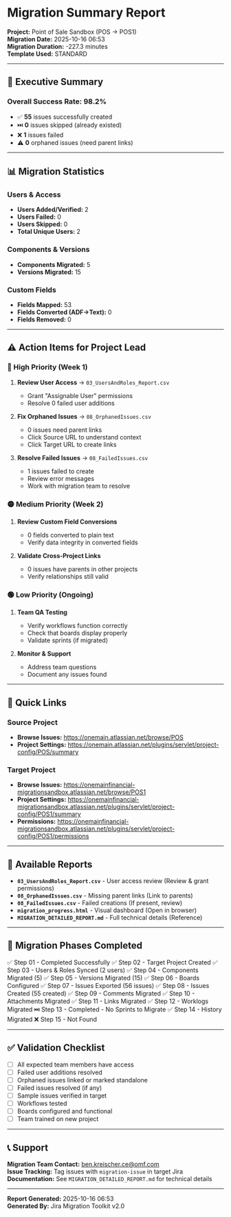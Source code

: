 # Migration Summary Report

**Project:** Point of Sale Sandbox (POS → POS1)  
**Migration Date:** 2025-10-16 06:53  
**Migration Duration:** -227.3 minutes  
**Template Used:** STANDARD

---

## 🎯 Executive Summary

### Overall Success Rate: **98.2%**

- ✅ **55** issues successfully created
- ⏭️ **0** issues skipped (already existed)
- ❌ **1** issues failed
- ⚠️ **0** orphaned issues (need parent links)

---

## 📊 Migration Statistics

### Users & Access
- **Users Added/Verified:** 2
- **Users Failed:** 0
- **Users Skipped:** 0
- **Total Unique Users:** 2

### Components & Versions
- **Components Migrated:** 5
- **Versions Migrated:** 15

### Custom Fields
- **Fields Mapped:** 53
- **Fields Converted (ADF→Text):** 0
- **Fields Removed:** 0

---

## ⚠️ Action Items for Project Lead

### 🔴 High Priority (Week 1)
1. **Review User Access** → `03_UsersAndRoles_Report.csv`
   - Grant "Assignable User" permissions
   - Resolve 0 failed user additions

2. **Fix Orphaned Issues** → `08_OrphanedIssues.csv`
   - 0 issues need parent links
   - Click Source URL to understand context
   - Click Target URL to create links

3. **Resolve Failed Issues** → `08_FailedIssues.csv`
   - 1 issues failed to create
   - Review error messages
   - Work with migration team to resolve

### 🟡 Medium Priority (Week 2)
1. **Review Custom Field Conversions**
   - 0 fields converted to plain text
   - Verify data integrity in converted fields

2. **Validate Cross-Project Links**
   - 0 issues have parents in other projects
   - Verify relationships still valid

### 🟢 Low Priority (Ongoing)
1. **Team QA Testing**
   - Verify workflows function correctly
   - Check that boards display properly
   - Validate sprints (if migrated)

2. **Monitor & Support**
   - Address team questions
   - Document any issues found

---

## 🔗 Quick Links

### Source Project
- **Browse Issues:** https://onemain.atlassian.net/browse/POS
- **Project Settings:** https://onemain.atlassian.net/plugins/servlet/project-config/POS/summary

### Target Project
- **Browse Issues:** https://onemainfinancial-migrationsandbox.atlassian.net/browse/POS1
- **Project Settings:** https://onemainfinancial-migrationsandbox.atlassian.net/plugins/servlet/project-config/POS1/summary
- **Permissions:** https://onemainfinancial-migrationsandbox.atlassian.net/plugins/servlet/project-config/POS1/permissions

---

## 📁 Available Reports

- **`03_UsersAndRoles_Report.csv`** - User access review (Review & grant permissions)
- **`08_OrphanedIssues.csv`** - Missing parent links (Link to parents)
- **`08_FailedIssues.csv`** - Failed creations (If present, review)
- **`migration_progress.html`** - Visual dashboard (Open in browser)
- **`MIGRATION_DETAILED_REPORT.md`** - Full technical details (Reference)

---

## 🎯 Migration Phases Completed

✅ Step 01 - Completed Successfully
✅ Step 02 - Target Project Created
✅ Step 03 - Users & Roles Synced (2 users)
✅ Step 04 - Components Migrated (5)
✅ Step 05 - Versions Migrated (15)
✅ Step 06 - Boards Configured
✅ Step 07 - Issues Exported (56 issues)
✅ Step 08 - Issues Created (55 created)
✅ Step 09 - Comments Migrated
✅ Step 10 - Attachments Migrated
✅ Step 11 - Links Migrated
✅ Step 12 - Worklogs Migrated
⏭️ Step 13 - Completed - No Sprints to Migrate
✅ Step 14 - History Migrated
❌ Step 15 - Not Found

---

## ✅ Validation Checklist

- [ ] All expected team members have access
- [ ] Failed user additions resolved
- [ ] Orphaned issues linked or marked standalone
- [ ] Failed issues resolved (if any)
- [ ] Sample issues verified in target
- [ ] Workflows tested
- [ ] Boards configured and functional
- [ ] Team trained on new project

---

## 📞 Support

**Migration Team Contact:** ben.kreischer.ce@omf.com  
**Issue Tracking:** Tag issues with `migration-issue` in target Jira  
**Documentation:** See `MIGRATION_DETAILED_REPORT.md` for technical details

---

**Report Generated:** 2025-10-16 06:53  
**Generated By:** Jira Migration Toolkit v2.0


